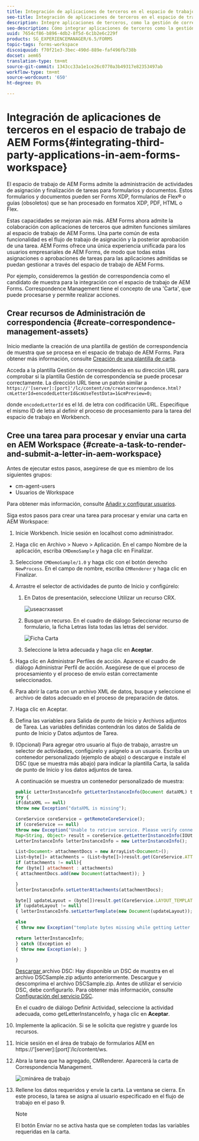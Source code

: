 ```yaml
---
title: Integración de aplicaciones de terceros en el espacio de trabajo de AEM Forms
seo-title: Integración de aplicaciones de terceros en el espacio de trabajo de AEM Forms
description: Integre aplicaciones de terceros, como la gestión de correspondencia, en el espacio de trabajo de AEM Forms.
seo-description: Cómo integrar aplicaciones de terceros como la gestión de correspondencia en el espacio de trabajo de AEM Forms.
uuid: 7654cf86-b896-4db2-8f5d-6c1b2e6c229f
products: SG_EXPERIENCEMANAGER/6.5/FORMS
topic-tags: forms-workspace
discoiquuid: f70f21e3-3bec-490d-889e-faf496fb738b
docset: aem65
translation-type: tm+mt
source-git-commit: 1343cc33a1e1ce26c0770a3b49317e82353497ab
workflow-type: tm+mt
source-wordcount: '650'
ht-degree: 0%

---
```



# Integración de aplicaciones de terceros en el espacio de trabajo de AEM Forms{#integrating-third-party-applications-in-aem-forms-workspace}

El espacio de trabajo de AEM Forms admite la administración de actividades de asignación y finalización de tareas para formularios y documentos. Estos formularios y documentos pueden ser Forms XDP, formularios de Flex® o guías (obsoletos) que se han procesado en formatos XDP, PDF, HTML o Flex.

Estas capacidades se mejoran aún más. AEM Forms ahora admite la colaboración con aplicaciones de terceros que admiten funciones similares al espacio de trabajo de AEM Forms. Una parte común de esta funcionalidad es el flujo de trabajo de asignación y la posterior aprobación de una tarea. AEM Forms ofrece una única experiencia unificada para los usuarios empresariales de AEM Forms, de modo que todas estas asignaciones o aprobaciones de tareas para las aplicaciones admitidas se puedan gestionar a través del espacio de trabajo de AEM Forms.

Por ejemplo, consideremos la gestión de correspondencia como el candidato de muestra para la integración con el espacio de trabajo de AEM Forms. Correspondence Management tiene el concepto de una &#39;Carta&#39;, que puede procesarse y permite realizar acciones.

## Crear recursos de Administración de correspondencia {#create-correspondence-management-assets}

Inicio mediante la creación de una plantilla de gestión de correspondencia de muestra que se procesa en el espacio de trabajo de AEM Forms. Para obtener más información, consulte [Creación de una plantilla de carta](../../forms/using/create-letter.md).

Acceda a la plantilla Gestión de correspondencia en su dirección URL para comprobar si la plantilla Gestión de correspondencia se puede procesar correctamente. La dirección URL tiene un patrón similar a `https://'[server]:[port]'/lc/content/cm/createcorrespondence.html?cmLetterId=encodedLetterId&cmUseTestData=1&cmPreview=0;`

donde `encodedLetterId` es el Id. de letra con codificación URL. Especifique el mismo ID de letra al definir el proceso de procesamiento para la tarea del espacio de trabajo en Workbench.

## Cree una tarea para procesar y enviar una carta en AEM Workspace {#create-a-task-to-render-and-submit-a-letter-in-aem-workspace}

Antes de ejecutar estos pasos, asegúrese de que es miembro de los siguientes grupos:

* cm-agent-users
* Usuarios de Workspace

Para obtener más información, consulte [Añadir y configurar usuarios](/help/forms/using/admin-help/adding-configuring-users.md).

Siga estos pasos para crear una tarea para procesar y enviar una carta en AEM Workspace:

1. Inicie Workbench. Inicie sesión en localhost como administrador.
1. Haga clic en Archivo > Nuevo > Aplicación. En el campo Nombre de la aplicación, escriba `CMDemoSample` y haga clic en Finalizar.
1. Seleccione `CMDemoSample/1.0` y haga clic con el botón derecho `NewProcess`. En el campo de nombre, escriba `CMRenderer` y haga clic en Finalizar.
1. Arrastre el selector de actividades de punto de Inicio y configúrelo:

   1. En Datos de presentación, seleccione Utilizar un recurso CRX.

      ![useacrxasset](assets/useacrxasset.png)

   1. Busque un recurso. En el cuadro de diálogo Seleccionar recurso de formulario, la ficha Letras lista todas las letras del servidor.

      ![Ficha Carta](assets/letter_tab_new.png)

   1. Seleccione la letra adecuada y haga clic en **Aceptar**.

1. Haga clic en Administrar Perfiles de acción. Aparece el cuadro de diálogo Administrar Perfil de acción. Asegúrese de que el proceso de procesamiento y el proceso de envío están correctamente seleccionados.
1. Para abrir la carta con un archivo XML de datos, busque y seleccione el archivo de datos adecuado en el proceso de preparación de datos.
1. Haga clic en Aceptar.
1. Defina las variables para Salida de punto de Inicio y Archivos adjuntos de Tarea. Las variables definidas contendrán los datos de Salida de punto de Inicio y Datos adjuntos de Tarea.
1. (Opcional) Para agregar otro usuario al flujo de trabajo, arrastre un selector de actividades, configúrelo y asígnelo a un usuario. Escriba un contenedor personalizado (ejemplo de abajo) o descargue e instale el DSC (que se muestra más abajo) para indicar la plantilla Carta, la salida de punto de Inicio y los datos adjuntos de tarea.

   A continuación se muestra un contenedor personalizado de muestra:

   ```javascript
   public LetterInstanceInfo getLetterInstanceInfo(Document dataXML) throws Exception {
   try {
   if(dataXML == null)
   throw new Exception("dataXML is missing");
   
   CoreService coreService = getRemoteCoreService();
   if (coreService == null)
   throw new Exception("Unable to retrive service. Please verify connection details.");
   Map<String, Object> result = coreService.getLetterInstanceInfo(IOUtils.toString(dataXML.getInputStream(), "UTF-8"));
   LetterInstanceInfo letterInstanceInfo = new LetterInstanceInfo();
   
   List<Document> attachmentDocs = new ArrayList<Document>();
   List<byte[]> attachments = (List<byte[]>)result.get(CoreService.ATTACHMENT_KEY);
   if (attachments != null){
   for (byte[] attachment : attachments)
   { attachmentDocs.add(new Document(attachment)); }
   
   }
   letterInstanceInfo.setLetterAttachments(attachmentDocs);
   
   byte[] updateLayout = (byte[])result.get(CoreService.LAYOUT_TEMPLATE_KEY);
   if (updateLayout != null)
   { letterInstanceInfo.setLetterTemplate(new Document(updateLayout)); }
   
   else
   { throw new Exception("template bytes missing while getting Letter instance Info."); }
   
   return letterInstanceInfo;
   } catch (Exception e)
   { throw new Exception(e); }
   
   }
   ```

   [Descargar ](assets/dscsample.zip)
archivo DSC: Hay disponible un DSC de muestra en el archivo DSCSample.zip adjunto anteriormente. Descargue y descomprima el archivo DSCSample.zip. Antes de utilizar el servicio DSC, debe configurarlo. Para obtener más información, consulte [Configuración del servicio DSC](../../forms/using/add-action-button-in-create-correspondence-ui.md#p-configure-the-dsc-service-p).

   En el cuadro de diálogo Definir Actividad, seleccione la actividad adecuada, como getLetterInstanceInfo, y haga clic en **Aceptar**.

1. Implemente la aplicación. Si se le solicita que registre y guarde los recursos.
1. Inicie sesión en el área de trabajo de formularios AEM en https://&#39;[server]:[port]&#39;/lc/content/ws.
1. Abra la tarea que ha agregado, CMRenderer. Aparecerá la carta de Correspondencia Management.

   ![cminárea de trabajo](assets/cminworkspace.png)

1. Rellene los datos requeridos y envíe la carta. La ventana se cierra. En este proceso, la tarea se asigna al usuario especificado en el flujo de trabajo en el paso 9.

   >[!NOTE]
   >
   >El botón Enviar no se activa hasta que se completen todas las variables requeridas en la carta.
